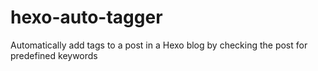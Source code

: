 # hexo-auto-tagger
Automatically add tags to a post in a Hexo blog by checking the post for predefined keywords
